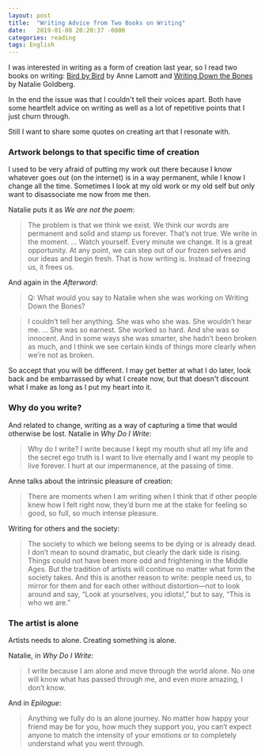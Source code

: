 ```yaml
---
layout: post
title:  "Writing Advice from Two Books on Writing"
date:   2019-01-08 20:20:37 -0800
categories: reading
tags: English
---
```

I was interested in writing as a form of creation last year, so I read two books on writing: [Bird by Bird](https://www.goodreads.com/book/show/8117684-bird-by-bird) by Anne Lamott and [Writing Down the Bones](https://www.goodreads.com/book/show/44905.Writing_Down_the_Bones) by Natalie Goldberg.

In the end the issue was that I couldn't tell their voices apart. Both have some heartfelt advice on writing as well as a lot of repetitive points that I just churn through.

Still I want to share some quotes on creating art that I resonate with.


### Artwork belongs to that specific time of creation
I used to be very afraid of putting my work out there because I know whatever goes out (on the internet) is in a way permanent, while I know I change all the time. Sometimes I look at my old work or my old self but only want to disassociate me now from me then.

Natalie puts it as *We are not the poem*:
> The problem is that we think we exist. We think our words are permanent and solid and stamp us forever. That’s not true. We write in the moment. ... Watch yourself. Every minute we change. It is a great opportunity. At any point, we can step out of our frozen selves and our ideas and begin fresh. That is how writing is. Instead of freezing us, it frees us.

And again in the *Afterword*:
> Q: What would you say to Natalie when she was working on Writing Down the Bones?

> I couldn’t tell her anything. She was who she was. She wouldn’t hear me. ... She was so earnest. She worked so hard. And she was so innocent. And in some ways she was smarter, she hadn’t been broken as much, and I think we see certain kinds of things more clearly when we’re not as broken.

So accept that you will be different. I may get better at what I do later, look back and be embarrassed by what I create now, but that doesn't discount what I make as long as I put my heart into it.

### Why do you write?
And related to change, writing as a way of capturing a time that would otherwise be lost. Natalie in *Why Do I Write*:
> Why do I write? I write because I kept my mouth shut all my life and the secret ego truth is I want to live eternally and I want my people to live forever. I hurt at our impermanence, at the passing of time.

Anne talks about the intrinsic pleasure of creation:
> There are moments when I am writing when I think that if other people knew how I felt right now, they’d burn me at the stake for feeling so good, so full, so much intense pleasure.

Writing for others and the society:
> The society to which we belong seems to be dying or is already dead. I don’t mean to sound dramatic, but clearly the dark side is rising. Things could not have been more odd and frightening in the Middle Ages. But the tradition of artists will continue no matter what form the society takes. And this is another reason to write: people need us, to mirror for them and for each other without distortion—not to look around and say, “Look at yourselves, you idiots!,” but to say, “This is who we are.”


### The artist is alone

Artists needs to alone. Creating something is alone.

Natalie, in *Why Do I Write*:
> I write because I am alone and move through the world alone. No one will know what has passed through me, and even more amazing, I don’t know.

And in *Epilogue*:
> Anything we fully do is an alone journey. No matter how happy your friend may be for you, how much they support you, you can’t expect anyone to match the intensity of your emotions or to completely understand what you went through.
